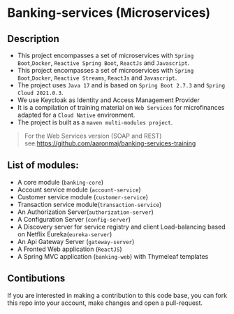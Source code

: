 # Banking-services (Microservices)

## Description

- This project encompasses a set of microservices with `Spring Boot`,`Docker`, `Reactive Spring Boot`, `ReactJs` and `Javascript`.
- This project encompasses a set of microservices with `Spring Boot`,`Docker`, `Reactive Streams`, `ReactJs` and `Javascript`.
- The project uses `Java 17` and is based on `Spring Boot 2.7.3` and `Spring Cloud 2021.0.3`.
- We use Keycloak as Identity and Access Management Provider
- It is a compilation of training material on `Web Services`  for microfinances adapted for a `Cloud Native` environment. 
- The project is built as a `maven multi-modules project`.

> For the Web Services version (SOAP and REST) see:https://github.com/aaronmaj/banking-services-training

## List of modules:
-  A core module (`banking-core`)
-  Account service module (`account-service`)
-  Customer service module (`customer-service`)
-  Transaction service module(`transaction-service`)
-  An Authorization Server(`authorization-server`)
-  A Configuration Server (`config-server`)
-  A Discovery server for service registry and client Load-balancing based on Netflix Eureka(`eureka-server`)
-  An Api Gateway Server (`gateway-server`)
-  A Fronted Web application (`ReactJS`) 
-  A Spring MVC application (`banking-web`) with Thymeleaf templates

## Contibutions

If you are interested in making a contribution to this code base, you can  fork this repo into your account, make changes and open a pull-request. 
